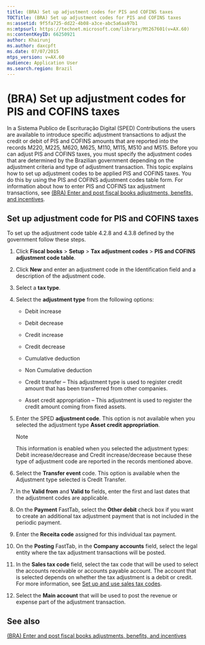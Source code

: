 ```yaml
---
title: (BRA) Set up adjustment codes for PIS and COFINS taxes
TOCTitle: (BRA) Set up adjustment codes for PIS and COFINS taxes
ms:assetid: 9f5fa725-dd22-4b08-a3ce-abc5a6aa97b1
ms:mtpsurl: https://technet.microsoft.com/library/Mt267601(v=AX.60)
ms:contentKeyID: 66250921
author: Khairunj
ms.author: daxcpft
ms.date: 07/07/2015
mtps_version: v=AX.60
audience: Application User
ms.search.region: Brazil
---
```


# (BRA) Set up adjustment codes for PIS and COFINS taxes 


In a Sistema Publico de Escrituração Digital (SPED) Contributions the users are available to introduce specific adjustment transactions to adjust the credit or debit of PIS and COFINS amounts that are reported into the records M220, M225, M620, M625, M110, M115, M510 and M515. Before you can adjust PIS and COFINS taxes, you must specify the adjustment codes that are determined by the Brazilian government depending on the adjustment criteria and type of adjustment transaction. This topic explains how to set up adjustment codes to be applied PIS and COFINS taxes. You do this by using the PIS and COFINS adjustment codes table form. For information about how to enter PIS and COFINS tax adjustment transactions, see [(BRA) Enter and post fiscal books adjustments, benefits, and incentives](bra-enter-and-post-fiscal-books-adjustments-benefits-and-incentives.md).

## Set up adjustment code for PIS and COFINS taxes

To set up the adjustment code table 4.2.8 and 4.3.8 defined by the government follow these steps.

1.  Click **Fiscal books** \> **Setup** \> **Tax adjustment codes** \> **PIS and COFINS adjustment code table**.

2.  Click **New** and enter an adjustment code in the Identification field and a description of the adjustment code.

3.  Select a **tax type**.

4.  Select the **adjustment type** from the following options:
    
      - Debit increase
    
      - Debit decrease
    
      - Credit increase
    
      - Credit decrease
    
      - Cumulative deduction
    
      - Non Cumulative deduction
    
      - Credit transfer – This adjustment type is used to register credit amount that has been transferred from other companies.
    
      - Asset credit appropriation – This adjustment is used to register the credit amount coming from fixed assets.

5.  Enter the SPED **adjustment code**. This option is not available when you selected the adjustment type **Asset credit appropriation**.
    

    > [!NOTE]
    > <P>This information is enabled when you selected the adjustment types: Debit increase/decrease and Credit increase/decrease because these type of adjustment code are reported in the records mentioned above.</P>



6.  Select the **Transfer event** code. This option is available when the Adjustment type selected is Credit Transfer.

7.  In the **Valid from** and **Valid to** fields, enter the first and last dates that the adjustment codes are applicable.

8.  On the **Payment** FastTab, select the **Other debit** check box if you want to create an additional tax adjustment payment that is not included in the periodic payment.

9.  Enter the **Receita code** assigned for this individual tax payment.

10. On the **Posting** FastTab, in the **Company accounts** field, select the legal entity where the tax adjustment transactions will be posted.

11. In the **Sales tax code** field, select the tax code that will be used to select the accounts receivable or accounts payable account. The account that is selected depends on whether the tax adjustment is a debit or credit. For more information, see [Set up and use sales tax codes](set-up-and-use-sales-tax-codes.md).

12. Select the **Main account** that will be used to post the revenue or expense part of the adjustment transaction.

## See also

[(BRA) Enter and post fiscal books adjustments, benefits, and incentives](bra-enter-and-post-fiscal-books-adjustments-benefits-and-incentives.md)

  


